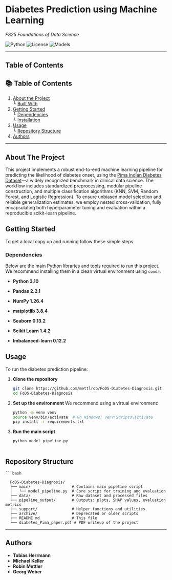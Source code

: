 #  Diabetes Prediction using Machine Learning  
*FS25 Foundations of Data Science*

![Python](https://img.shields.io/badge/Python-3.10-blue)
![License](https://img.shields.io/badge/license-MIT-green)
![Models](https://img.shields.io/badge/Models-KNN%2C%20RF%2C%20SVM%2C%20LogReg-orange)

---
## Table of Contents

## 📚 Table of Contents

1. [About the Project](#about-the-project)  
   └ [Built With](#built-with)  
2. [Getting Started](#getting-started)  
   └ [Dependencies](#dependencies)  
   └ [Installation](#installation)  
3. [Usage](#usage)  
   └ [Repository Structure](#repository-structure)  
4. [Authors](#authors)  

---

## About The Project
This project implements a robust end-to-end machine learning pipeline for predicting the likelihood of diabetes onset, using the [Pima Indian Diabetes Dataset](https://www.kaggle.com/datasets/uciml/pima-indians-diabetes-database)—a widely recognized benchmark in clinical data science. The workflow includes standardized preprocessing, modular pipeline construction, and multiple classification algorithms (KNN, SVM, Random Forest, and Logistic Regression). To ensure unbiased model selection and reliable generalization estimates, we employ nested cross-validation, fully encapsulating both hyperparameter tuning and evaluation within a reproducible scikit-learn pipeline.



## Getting Started

To get a local copy up and running follow these simple steps.

### Dependencies

Below are the main Python libraries and tools required to run this project.  
We recommend installing them in a clean virtual environment using `conda`.

- **Python 3.10**

- **Pandas 2.2.1**

- **NumPy 1.26.4**

- **matplotlib 3.8.4**

- **Seaborn 0.13.2**

- **Scikit Learn 1.4.2**

- **Imbalanced-learn 0.12.2**






## Usage

To run the diabetes prediction pipeline:

1. **Clone the repository**
   
   ```bash
   git clone https://github.com/mettlrob/FoDS-Diabetes-Diagnosis.git
   cd FoDS-Diabetes-Diagnosis


2. **Set up the environment**
We recommend using a virtual environment:
   ```bash
   python -m venv venv
   source venv/bin/activate  # On Windows: venv\Scripts\activate
   pip install -r requirements.txt

3. **Run the main script**
   ```bash
   python model_pipeline.py



## Repository Structure
    ```bash
      
      FoDS-Diabetes-Diagnosis/
      ├── main/                  # Contains main pipeline script
      │   └── model_pipeline.py  # Core script for training and evaluation
      ├── data/                  # Raw dataset and processed files
      ├── pipeline_output/       # Outputs: plots, SHAP values, evaluation metrics
      ├── support/               # Helper functions and utilities
      ├── archive/               # Deprecated or older scripts
      ├── README.md              # This file
      └── diabetes_Pima_paper.pdf # PDF writeup of the project
      
   
   
   ---
   
   ## Authors
   
   - **Tobias Herrmann**  
   - **Michael Keller**  
   - **Robin Mettler**  
   - **Georg Weber**










